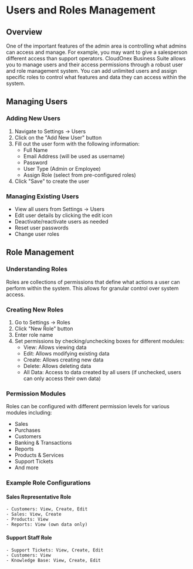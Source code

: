 # Users and Roles Management

## Overview

One of the important features of the admin area is controlling what admins can access and manage. For example, you may want to give a salesperson different access than support operators. CloudOnex Business Suite allows you to manage users and their access permissions through a robust user and role management system. You can add unlimited users and assign specific roles to control what features and data they can access within the system.

## Managing Users

### Adding New Users

1.  Navigate to Settings → Users
2.  Click on the "Add New User" button
3.  Fill out the user form with the following information:
    -   Full Name
    -   Email Address (will be used as username)
    -   Password
    -   User Type (Admin or Employee)
    -   Assign Role (select from pre-configured roles)
4.  Click "Save" to create the user

### Managing Existing Users

-   View all users from Settings → Users
-   Edit user details by clicking the edit icon
-   Deactivate/reactivate users as needed
-   Reset user passwords
-   Change user roles

## Role Management

### Understanding Roles

Roles are collections of permissions that define what actions a user can perform within the system. This allows for granular control over system access.

### Creating New Roles

1.  Go to Settings → Roles
2.  Click "New Role" button
3.  Enter role name
4.  Set permissions by checking/unchecking boxes for different modules:
    -   View: Allows viewing data
    -   Edit: Allows modifying existing data
    -   Create: Allows creating new data
    -   Delete: Allows deleting data
    -   All Data: Access to data created by all users (if unchecked, users can only access their own data)

### Permission Modules

Roles can be configured with different permission levels for various modules including:

-   Sales
-   Purchases
-   Customers
-   Banking & Transactions
-   Reports
-   Products & Services
-   Support Tickets
-   And more

### Example Role Configurations

#### Sales Representative Role

    - Customers: View, Create, Edit
    - Sales: View, Create
    - Products: View
    - Reports: View (own data only)
    

#### Support Staff Role

    - Support Tickets: View, Create, Edit
    - Customers: View
    - Knowledge Base: View, Create, Edit